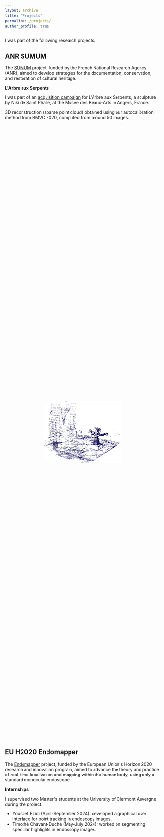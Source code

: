 ```yaml
---
layout: archive
title: "Projects"
permalink: /projects/
author_profile: true
---
```


I was part of the following research projects.

## ANR SUMUM

The [SUMUM](https://anr-sumum.fr) project, funded by the French National Research Agency (ANR), aimed to develop strategies for the documentation, conservation, and restoration of cultural heritage.  

**L'Arbre aux Serpents**  

I was part of an [acquisition campaign](https://anr-sumum.fr/campagne-de-captation-dimages-de-larbre-aux-serpents-de-niki-de-saint-phalle-juillet-2018/) for L'Arbre aux Serpents, a sculpture by Niki de Saint Phalle, at the Musée des Beaux-Arts in Angers, France.  

3D reconstruction (sparse point cloud) obtained using our autocalibration method from BMVC 2020, computed from around 50 images.  
<div style="display: flex; justify-content: center; align-items: center; height: 50vh;">
  <img src="/files/Figures/ArbreSerpents_BMVC20.png" alt="Result from EIP method" style="max-width: 50%; height: auto;">
</div>

## EU H2020 Endomapper

The [Endomapper](https://sites.google.com/unizar.es/endomapper/home) project, funded by the European Union's Horizon 2020 research and innovation program, aimed to advance the theory and practice of real-time localization and mapping within the human body, using only a standard monocular endoscope.  

**Internships**

I supervised two Master's students at the University of Clermont Auvergne during the project:  

- Youssef Ezidi (April-September 2024): developed a graphical user interface for point tracking in endoscopy images.
- Timothé Chavant-Duché (May-July 2024): worked on segmenting specular highlights in endoscopy images.



